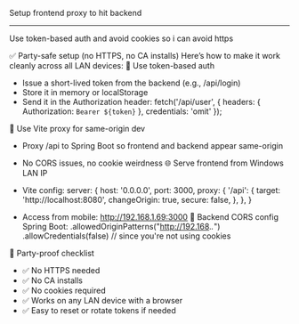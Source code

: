 Setup frontend proxy to hit backend 


---
Use token-based auth and avoid cookies so i can avoid https

✅ Party-safe setup (no HTTPS, no CA installs)
Here’s how to make it work cleanly across all LAN devices:
🔐 Use token-based auth
- Issue a short-lived token from the backend (e.g., /api/login)
- Store it in memory or localStorage
- Send it in the Authorization header:
fetch('/api/user', {
  headers: { Authorization: `Bearer ${token}` },
  credentials: 'omit'
});


🧭 Use Vite proxy for same-origin dev
- Proxy /api to Spring Boot so frontend and backend appear same-origin
- No CORS issues, no cookie weirdness
🌐 Serve frontend from Windows LAN IP
- Vite config:
server: {
  host: '0.0.0.0',
  port: 3000,
  proxy: {
    '/api': {
      target: 'http://localhost:8080',
      changeOrigin: true,
      secure: false,
    },
  },
}


- Access from mobile: http://192.168.1.69:3000
🧪 Backend CORS config
Spring Boot:
.allowedOriginPatterns("http://192.168.*.*")
.allowCredentials(false) // since you're not using cookies



🎉 Party-proof checklist
- ✅ No HTTPS needed
- ✅ No CA installs
- ✅ No cookies required
- ✅ Works on any LAN device with a browser
- ✅ Easy to reset or rotate tokens if needed